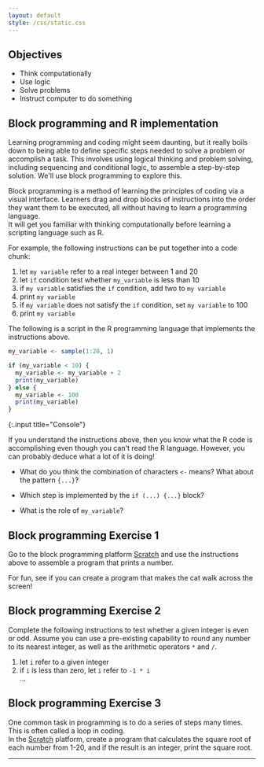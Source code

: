 ```yaml
---
layout: default
style: /css/static.css
---
```


## Objectives

- Think computationally
- Use logic
- Solve problems
- Instruct computer to do something

## Block programming and R implementation

<!-- Q comment:
Here I wouldn't start with explaining what block programming is. That seems more like just a teaching tool to help people
learn what programming is, how to pass instructions to a computer and make it do what you want. I would start with the 
learning objective of the lesson: what is programming and why it's important. Then you can say we are going to use block
programming to help learn about that.
-->

Learning programming and coding might seem daunting, but it really boils down
to being able to define specific steps needed to solve a problem or accomplish a
task.  This involves using logical thinking and problem solving, including 
sequencing and conditional logic, to assemble a step-by-step solution.  We'll 
use block programming to explore this.

Block programming is a method of learning the principles of coding via a visual 
interface.  Learners drag and drop blocks of instructions into the order they
want them to be executed, all without having to learn a programming language.  
It will get you familiar with thinking computationally before learning a 
scripting language such as R.  

For example, the following instructions can be put together into a code chunk:

1. let `my variable` refer to a real integer between 1 and 20
2. let `if` condition test whether `my_variable` is less than 10
3. if `my variable` satisfies the `if` condition, add two to `my variable`
4. print `my variable`
5. if `my variable` does not satisfy the `if` condition, set `my variable` to 100 
6. print `my variable`

The following is a script in the R programming language that implements
the instructions above.

```r
my_variable <- sample(1:20, 1)

if (my_variable < 10) {
  my_variable <- my_variable + 2
  print(my_variable)
} else {
  my_variable <- 100
  print(my_variable)
}


```
{:.input title="Console"}

If you understand the instructions above, then you know what the R code is
accomplishing even though you can't read the R language. However, you can
probably deduce what a lot of it is doing!

- What do you think the combination of characters `<-` means? What about the pattern `{...}`?

- Which step is implemented by the `if (...) {...}` block?

- What is the role of `my_variable`?

## Block programming Exercise 1

Go to the block programming platform [Scratch](https://scratch.mit.edu/projects/editor/?tutorial=getStarted) 
and use the instructions above to assemble a program that prints a number.  

For fun, see if you can create a program that makes the cat walk across the screen! <!-- Q comment: Can we be specific about what we want them to do? -->

## Block programming Exercise 2

Complete the following instructions to test whether a given
integer is even or odd. Assume you can use a pre-existing capability to round
any number to its nearest integer, as well as the arithmetic operators `*` and
`/`.  

1. let `i` refer to a given integer
2. if `i` is less than zero, let `i` refer to `-1 * i`  
...

<!--
```r
test_value <- 98
is_even <- function(x) {
    output <- FALSE
    if (x != round(x)) {
        warning('Please input an integer.')
    } else {
        y <- round(x / 2)
        if (x == y * 2) {
            output <- TRUE
        }
    }
    return(output)
}
if (!evenness(test_value)) {
    warning('Test failed.')
}
```
{:.input title="Console"}
-->




<!-- Q comment: It would be nice to include another example for an exercise here, to demonstrate another programming basic. 

Can we do a basic for loop example?

Instead of something complicated like a sorting algorithm, can we have them do something easy like calculating the square roots
of numbers 1-20 and if the result is an integer, print it? That would demonstrate both for loop and include another example of
an if statement.

-->

## Block programming Exercise 3

One common task in programming is to do a series of steps many times.  This is often called a loop in coding.  
In the [Scratch](https://scratch.mit.edu/projects/editor/?tutorial=getStarted) platform, create a program that
calculates the square root of each number from 1-20, and if the result is an integer, print the square root.  

---